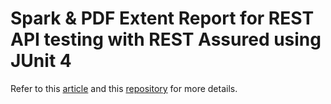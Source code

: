 # Spark & PDF Extent Report for REST API testing with REST Assured using JUnit 4

Refer to this [article](https://ghchirp.tech/3791/) and this [repository](https://github.com/grasshopper7/rest-assured-extent-report-plugin) for more details.
